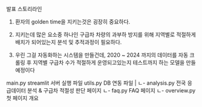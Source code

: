 발표 스토리라인

1. 환자의 golden time을 지키는것은 굉장히 중요하다. 

2. 지키는데 많은 요소중 하나인 구급차 차량의 과부하 방지를 위해 지역별로 적절하게 배치가 되어있는지 분석 및 추적과정이 필요하다.

3. 우린 그걸 자동화하는 시스템을 만들건데, 2020 ~ 2024 까지의 데이터를 자동 크롤링 후 지역별 구급차 수가 적절하게 운영되고있는지 테스트까지 하는 모델을 만들 예정이다



main.py             streamlit 서버 실행 파일
utils.py            DB 연동 파일
|
ㄴ- analysis.py     전국 응급데이터 분석 & 구급차 적절성 판단 페이지
ㄴ- faq.py          FAQ 페이지
ㄴ- overview.py     첫 페이지 개요

